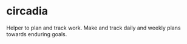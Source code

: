 # circadia
Helper to plan and track work. Make and track daily and weekly plans towards enduring goals.
